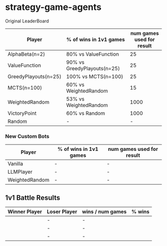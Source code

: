 # strategy-game-agents

Original LeaderBoard

| Player               | % of wins in 1v1 games      | num games used for result |
| -------------------- | --------------------------- | ------------------------- |
| AlphaBeta(n=2)       | 80% vs ValueFunction        | 25                        |
| ValueFunction        | 90% vs GreedyPlayouts(n=25) | 25                        |
| GreedyPlayouts(n=25) | 100% vs MCTS(n=100)         | 25                        |
| MCTS(n=100)          | 60% vs WeightedRandom       | 15                        |
| WeightedRandom       | 53% vs WeightedRandom       | 1000                      |
| VictoryPoint         | 60% vs Random               | 1000                      |
| Random               | -                           | -                         |




### New Custom Bots

| Player               | % of wins in 1v1 games      | num games used for result |
| -------------------- | --------------------------- | ------------------------- |
| Vanilla              | -                           | -                         |
| LLMPlayer            | -                           | -                         |
| WeightedRandom       | -                           | -                         |



## 1v1 Battle Results
| Winner Player        | Loser Player                | wins / num games          | % wins           |
| -------------------- | --------------------------- | ------------------------- | ---------------- |
|                      | -                           | -                         |                  |
|                      | -                           | -                         |                  |
|                      | -                           | -                         |                  |





